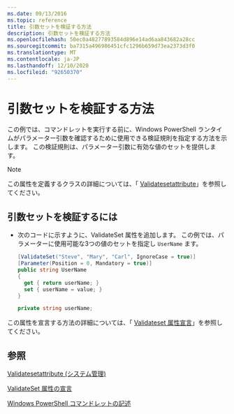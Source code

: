 ```yaml
---
ms.date: 09/13/2016
ms.topic: reference
title: 引数セットを検証する方法
description: 引数セットを検証する方法
ms.openlocfilehash: 50ec0a48277893584d896e14ad6aa843682a28cc
ms.sourcegitcommit: ba7315a496986451cfc1296b659d73ea2373d3f0
ms.translationtype: MT
ms.contentlocale: ja-JP
ms.lasthandoff: 12/10/2020
ms.locfileid: "92650370"
---
```

# <a name="how-to-validate-an-argument-set"></a>引数セットを検証する方法

この例では、コマンドレットを実行する前に、Windows PowerShell ランタイムがパラメーター引数を確認するために使用できる検証規則を指定する方法を示します。 この検証規則は、パラメーター引数に有効な値のセットを提供します。

> [!NOTE]
> この属性を定義するクラスの詳細については、「 [Validatesetattribute](/dotnet/api/System.Management.Automation.ValidateSetAttribute)」を参照してください。

## <a name="to-validate-an-argument-set"></a>引数セットを検証するには

- 次のコードに示すように、ValidateSet 属性を追加します。 この例では、パラメーターに使用可能な3つの値のセットを指定し `UserName` ます。

    ```csharp
    [ValidateSet("Steve", "Mary", "Carl", IgnoreCase = true)]
    [Parameter(Position = 0, Mandatory = true)]
    public string UserName
    {
      get { return userName; }
      set { userName = value; }
    }

    private string userName;
    ```

この属性を宣言する方法の詳細については、「 [Validateset 属性宣言](./validateset-attribute-declaration.md)」を参照してください。

## <a name="see-also"></a>参照

[Validatesetattribute (システム管理)](/dotnet/api/System.Management.Automation.ValidateSetAttribute)

[ValidateSet 属性の宣言](./validateset-attribute-declaration.md)

[Windows PowerShell コマンドレットの記述](./writing-a-windows-powershell-cmdlet.md)
